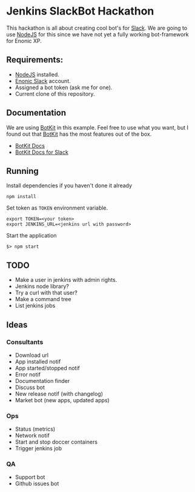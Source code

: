 # Jenkins SlackBot Hackathon

This hackathon is all about creating cool bot's for [Slack](https://slack.com).
We are going to use [NodeJS](https://nodejs.org) for this since we have not
yet a fully working bot-framework for Enonic XP.

## Requirements:

* [NodeJS](https://nodejs.org) installed.
* [Enonic Slack](https://enonic.slack.com) account.
* Assigned a bot token (ask me for one).
* Current clone of this repository.

## Documentation

We are using [BotKit](https://www.botkit.ai/) in this example. Feel free to use
what you want, but I found out that [BotKit](https://www.botkit.ai/) has the
most features out of the box.

* [BotKit Docs](https://github.com/howdyai/botkit/blob/master/docs/readme.md)
* [BotKit Docs for Slack](https://github.com/howdyai/botkit/blob/master/docs/readme-slack.md)

## Running
Install dependencies if you haven't done it already
```
npm install
```

Set token as `TOKEN` environment variable.
```
export TOKEN=<your token>
export JENKINS_URL=<jenkins url with password>
```

Start the application
```
$> npm start
```

## TODO

* Make a user in jenkins with admin rights.
* Jenkins node library?
* Try a curl with that user?
* Make a command tree
* List jenkins jobs



## Ideas

### Consultants
* Download url
* App installed notif
* App started/stopped notif
* Error notif
* Documentation finder
* Discuss bot
* New release notif (with changelog)
* Market bot (new apps, updated apps)

### Ops
* Status (metrics)
* Network notif
* Start and stop doccer containers
* Trigger jenkins job

### QA
* Support bot
* Github issues bot
